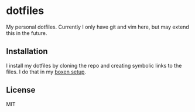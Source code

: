 # dotfiles

My personal dotfiles.
Currently I only have git and vim here, but may extend this in the future.

## Installation

I install my dotfiles by cloning the repo and creating symbolic links to the files. I do that in my [boxen setup](http://github.com/sigriston/my-boxen).

## License

MIT